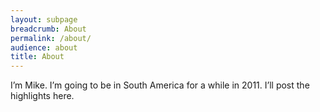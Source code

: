 ```yaml
---
layout: subpage
breadcrumb: About
permalink: /about/
audience: about
title: About
---
```


I’m Mike. I’m going to be in South America for a while in 2011. I’ll post the highlights here.